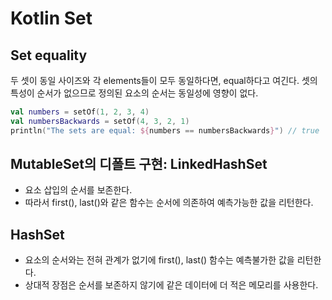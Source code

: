 # Kotlin Set

## Set equality
두 셋이 동일 사이즈와 각 elements들이 모두 동일하다면, equal하다고 여긴다.
셋의 특성이 순서가 없으므로 정의된 요소의 순서는 동일성에 영향이 없다.
```kotlin
val numbers = setOf(1, 2, 3, 4)
val numbersBackwards = setOf(4, 3, 2, 1)
println("The sets are equal: ${numbers == numbersBackwards}") // true

```

## MutableSet의 디폴트 구현: LinkedHashSet
- 요소 삽입의 순서를 보존한다.
- 따라서 first(), last()와 같은 함수는 순서에 의존하여 예측가능한 값을 리턴한다.

## HashSet
- 요소의 순서와는 전혀 관계가 없기에 first(), last() 함수는 예측불가한 값을 리턴한다.
- 상대적 장점은 순서를 보존하지 않기에 같은 데이터에 더 적은 메모리를 사용한다.

